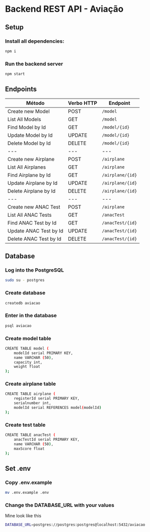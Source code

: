 # Backend REST API - Aviação

## Setup

### Install all dependencies:

```bash
npm i
```

### Run the backend server

```bash
npm start
```

## Endpoints

| Método | Verbo HTTP | Endpoint |
|---|---|---|
| Create new Model | POST | `/model` |
| List All Models | GET | `/model` |
| Find Model by Id | GET | `/model/{id}`|
| Update Model by Id | UPDATE | `/model/{id}`|
| Delete Model by Id | DELETE | `/model/{id}`|
|---|---|---|
| Create new Airplane | POST | `/airplane` |
| List All Airplanes | GET | `/airplane` |
| Find Airplane by Id | GET | `/airplane/{id}`|
| Update Airplane by Id | UPDATE | `/airplane/{id}`|
| Delete Airplane by Id | DELETE | `/airplane/{id}`|
|---|---|---|
| Create new ANAC Test | POST | `/airplane` |
| List All ANAC Tests | GET | `/anacTest` |
| Find ANAC Test by Id | GET | `/anacTest/{id}`|
| Update ANAC Test by Id | UPDATE | `/anacTest/{id}`|
| Delete ANAC Test by Id | DELETE | `/anacTest/{id}`|

## Database

### Log into the PostgreSQL

```bash
sudo su - postgres
```

### Create database

```bash
createdb aviacao
```

### Enter in the database

```bash
psql aviacao
```

### Create model table

```bash
CREATE TABLE model (
    modelId serial PRIMARY KEY,
    name VARCHAR (50),
    capacity int,
    weight float
);
```

### Create airplane table

```bash
CREATE TABLE airplane (
    registerId serial PRIMARY KEY,
    serialnumber int,
    modelId serial REFERENCES model(modelId)
);
```

### Create test table

```bash
CREATE TABLE anacTest (
    anacTestId serial PRIMARY KEY,
    name VARCHAR (50),
    maxScore float
);
```

## Set .env

### Copy .env.example

```bash
mv .env.example .env
```

### Change the DATABASE_URL with your values

Mine look like this

```bash
DATABASE_URL=postgres://postgres:postgres@localhost:5432/aviacao

```
